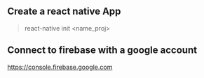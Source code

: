 ## Create a react native App
> react-native init <name_proj>

## Connect to firebase with a google account
https://console.firebase.google.com

